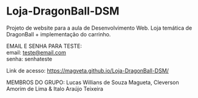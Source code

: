 # Loja-DragonBall-DSM
Projeto de website para a aula de Desenvolvimento Web. Loja temática de DragonBall + implementação do carrinho.


EMAIL E SENHA PARA TESTE: <br>
email: teste@email.com  <br>
senha: senhateste <br>


Link de acesso: https://magveta.github.io/Loja-DragonBall-DSM/

MEMBROS DO GRUPO: 
Lucas Willians de Souza Magueta,
Cleverson Amorim de Lima &
Italo Araújo Teixeira
